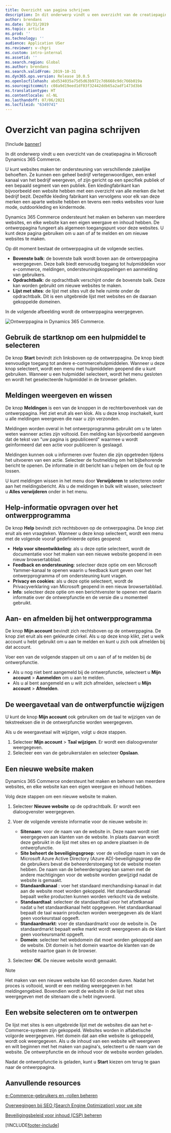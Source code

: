 ```yaml
---
title: Overzicht van pagina schrijven
description: In dit onderwerp vindt u een overzicht van de creatiepagina in Microsoft Dynamics 365 Commerce.
author: brendans
ms.date: 10/31/2019
ms.topic: article
ms.prod: ''
ms.technology: ''
audience: Application USer
ms.reviewer: v-chgri
ms.custom: intro-internal
ms.assetid: ''
ms.search.region: Global
ms.author: brendans
ms.search.validFrom: 2019-10-31
ms.dyn365.ops.version: Release 10.0.5
ms.openlocfilehash: abd534035a75d5d63b972c7d6668c9dc766b019a
ms.sourcegitcommit: c08a9d19eed1df03f32442ddb65a2adf1473d3b6
ms.translationtype: HT
ms.contentlocale: nl-NL
ms.lasthandoff: 07/06/2021
ms.locfileid: "6349741"
---
```

# <a name="authoring-page-overview"></a>Overzicht van pagina schrijven

  
 [!include [banner](includes/banner.md)]

In dit onderwerp vindt u een overzicht van de creatiepagina in Microsoft Dynamics 365 Commerce.

U kunt websites maken ter ondersteuning van verschillende zakelijke behoeften. Ze kunnen een geheel bedrijf vertegenwoordigen, een enkel kanaal van het bedrijf weergeven, of zijn gericht op een specifiek publiek of een bepaald segment van een publiek. Een kledingfabrikant kan bijvoorbeeld een website hebben met een overzicht van alle merken die het bedrijf bezit. Dezelfde kleding fabrikant kan vervolgens voor elk van deze merken een aparte website hebben en tevens een reeks websites voor luxe mode, outdoorkleding en kindermode.

Dynamics 365 Commerce ondersteunt het maken en beheren van meerdere websites, en elke website kan een eigen weergave en inhoud hebben. De ontwerppagina fungeert als algemeen toegangspunt voor deze websites. U kunt deze pagina gebruiken om u aan of af te melden en om nieuwe websites te maken.

Op dit moment bestaat de ontwerppagina uit de volgende secties.

- **Bovenste balk**: de bovenste balk wordt boven aan de ontwerppagina weergegeven. Deze balk biedt eenvoudig toegang tot hulpmiddelen voor e-commerce, meldingen, ondersteuningskoppelingen en aanmelding van gebruikers.
- **Opdrachtbalk**: de opdrachtbalk verschijnt onder de bovenste balk. Deze kan worden gebruikt om nieuwe websites te maken.
- **Lijst met sites**: de lijst met sites vult de hele ruimte onder de opdrachtbalk. Dit is een uitgebreide lijst met websites en de daaraan gekoppelde domeinen.

In de volgende afbeelding wordt de ontwerppagina weergegeven.

![Ontwerppagina in Dynamics 365 Commerce.](../commerce/media/authoring_tools_01.png)

## <a name="use-the-home-button-to-select-a-tool"></a>Gebruik de startknop om een hulpmiddel te selecteren

De knop **Start** bevindt zich linksboven op de ontwerppagina. De knop biedt eenvoudige toegang tot andere e-commercehulpmiddelen. Wanneer u deze knop selecteert, wordt een menu met hulpmiddelen geopend die u kunt gebruiken. Wanneer u een hulpmiddel selecteert, wordt het menu gesloten en wordt het geselecteerde hulpmiddel in de browser geladen.

## <a name="view-and-clear-notifications"></a>Meldingen weergeven en wissen

De knop **Meldingen** is een van de knoppen in de rechterbovenhoek van de ontwerppagina. Het ziet eruit als een klok. Als u deze knop inschakelt, kunt u alle meldingen weergeven die naar u zijn verzonden.

Meldingen worden overal in het ontwerpprogramma gebruikt om u te laten weten wanneer acties zijn voltooid. Een melding kan bijvoorbeeld aangeven dat de tekst van "uw pagina is gepubliceerd" waarmee u wordt geïnformeerd dat een actie voor publiceren is geslaagd.

Meldingen kunnen ook u informeren over fouten die zijn opgetreden tijdens het uitvoeren van een actie. Selecteer de foutmelding om het bijbehorende bericht te openen. De informatie in dit bericht kan u helpen om de fout op te lossen.

U kunt meldingen wissen in het menu door **Verwijderen** te selecteren onder aan het meldingsbericht. Als u de meldingen in bulk wilt wissen, selecteert u **Alles verwijderen** onder in het menu.

## <a name="get-help-with-the-authoring-tool"></a>Help-informatie opvragen over het ontwerpprogramma

De knop **Help** bevindt zich rechtsboven op de ontwerppagina. De knop ziet eruit als een vraagteken. Wanneer u deze knop selecteert, wordt een menu met de volgende vooraf gedefinieerde opties geopend:

- **Help voor siteontwikkeling**: als u deze optie selecteert, wordt de documentatie voor het maken van een nieuwe website geopend in een nieuw browsertabblad.
- **Feedback en ondersteuning**: selecteer deze optie om een Microsoft Yammer-kanaal te openen waarin u feedback kunt geven over het ontwerpprogramma of om ondersteuning kunt vragen.
- **Privacy en cookies**: als u deze optie selecteert, wordt de Privacyverklaring van Microsoft geopend in een nieuw browsertabblad.
- **Info**: selecteer deze optie om een berichtvenster te openen met daarin informatie over de ontwerpfunctie en de versie die u momenteel gebruikt.

## <a name="sign-in-to-and-out-of-the-authoring-tool"></a>Aan- en afmelden bij het ontwerpprogramma

De knop **Mijn account** bevindt zich rechtsboven op de ontwerppagina. De knop ziet eruit als een gekleurde cirkel. Als u op deze knop klikt, ziet u welk account u hebt gebruikt om u aan te melden en kunt u zich ook afmelden bij dat account.

Voer een van de volgende stappen uit om u aan of af te melden bij de ontwerpfunctie.

- Als u nog niet bent aangemeld bij de ontwerpfunctie, selecteert u **Mijn account** \> **Aanmelden** om u aan te melden.
- Als u al bent aangemeld en u wilt zich afmelden, selecteert u **Mijn account** \> **Afmelden**.

## <a name="change-the-display-language-of-the-authoring-tool"></a>De weergavetaal van de ontwerpfunctie wijzigen

U kunt de knop **Mijn account** ook gebruiken om de taal te wijzigen van de tekstreeksen die in de ontwerpfunctie worden weergegeven.

Als u de weergavetaal wilt wijzigen, volgt u deze stappen.

1. Selecteer **Mijn account** \> **Taal wijzigen**. Er wordt een dialoogvenster weergegeven.
1. Selecteer een van de gebruikerstalen en selecteer **Opslaan**.

## <a name="create-a-new-website"></a>Een nieuwe website maken

Dynamics 365 Commerce ondersteunt het maken en beheren van meerdere websites, en elke website kan een eigen weergave en inhoud hebben.

Volg deze stappen om een nieuwe website te maken.

1. Selecteer **Nieuwe website** op de opdrachtbalk. Er wordt een dialoogvenster weergegeven.
2. Voer de volgende vereiste informatie voor de nieuwe website in:

    - **Sitenaam**: voor de naam van de website in. Deze naam wordt niet weergegeven aan klanten van de website. In plaats daarvan wordt deze gebruikt in de lijst met sites en op andere plaatsen in de ontwerpfunctie.
    - **Site beheert de beveiligingsgroep**: voer de volledige naam in van de Microsoft Azure Active Directory (Azure AD)-beveiligingsgroep die de gebruikers bevat die beheerderstoegang tot de website moeten hebben. De naam van de beheerdersgroep kan samen met de andere machtigingen voor de website worden gewijzigd nadat de website is gemaakt.
    - **Standaardkanaal** : voer het standaard merchandising-kanaal in dat aan de website moet worden gekoppeld. Het standaardkanaal bepaalt welke producten kunnen worden verkocht via de website.
    - **Standaardtaal**: selecteer de standaardtaal voor het afzetkanaal nadat u het standaardkanaal hebt opgegeven. Het standaardkanaal bepaalt de taal waarin producten worden weergegeven als de klant geen voorkeurstaal opgeeft.
    - **Standaardmarkt**: voer de standaardmarkt voor de website in. De standaardmarkt bepaalt welke markt wordt weergegeven als de klant geen voorkeursmarkt opgeeft.
    - **Domein**: selecteer het webdomein dat moet worden gekoppeld aan de website. Dit domein is het domein waartoe de klanten van de website naartoe gaan in de browser.

1. Selecteer **OK**. De nieuwe website wordt gemaakt.

> [!NOTE]
> Het maken van een nieuwe website kan 60 seconden duren. Nadat het proces is voltooid, wordt er een melding weergegeven in het meldingengebied. Bovendien wordt de website in de lijst met sites weergegeven met de sitenaam die u hebt ingevoerd.

## <a name="select-a-website-to-author"></a>Een website selecteren om te ontwerpen

De lijst met sites is een uitgebreide lijst met de websites die aan het e-Commerce-systeem zijn gekoppeld. Websites worden in alfabetische volgorde weergegeven. Het domein dat aan elke website is gekoppeld, wordt ook weergegeven. Als u de inhoud van een website wilt weergeven en wilt beginnen met het maken van pagina's, selecteert u de naam van de website. De ontwerpfunctie en de inhoud voor de website worden geladen.

Nadat de ontwerpfunctie is geladen, kunt u **Start** kiezen om terug te gaan naar de ontwerppagina.

## <a name="additional-resources"></a>Aanvullende resources

[e-Commerce-gebruikers en -rollen beheren](manage-ecommerce-users-roles.md)

[Overwegingen bij SEO (Search Engine Optimization) voor uw site](search-engine-optimization-considerations.md)

[Beveiligingsbeleid voor inhoud (CSP) beheren](manage-csp.md)


[!INCLUDE[footer-include](../includes/footer-banner.md)]
